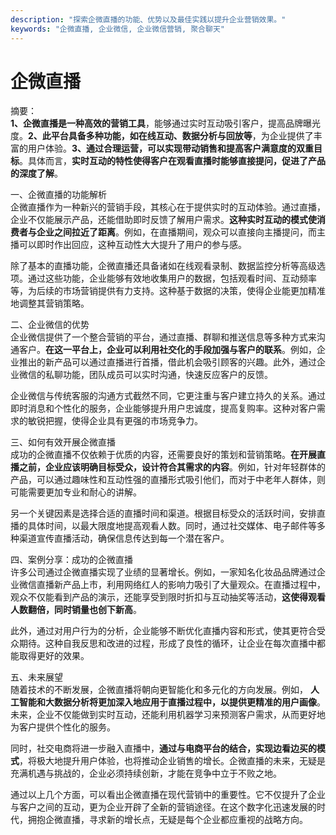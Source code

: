 ```yaml
---
description: "探索企微直播的功能、优势以及最佳实践以提升企业营销效果。"
keywords: "企微直播, 企业微信, 企业微信营销, 聚合聊天"
---
```

# 企微直播

摘要：  
**1、企微直播是一种高效的营销工具**，能够通过实时互动吸引客户，提高品牌曝光度。**2、此平台具备多种功能，如在线互动、数据分析与回放等**，为企业提供了丰富的用户体验。**3、通过合理运营，可以实现带动销售和提高客户满意度的双重目标**。具体而言，**实时互动的特性使得客户在观看直播时能够直接提问，促进了产品的深度了解**。

一、企微直播的功能解析  
企微直播作为一种新兴的营销手段，其核心在于提供实时的互动体验。通过直播，企业不仅能展示产品，还能借助即时反馈了解用户需求。**这种实时互动的模式使消费者与企业之间拉近了距离**。例如，在直播期间，观众可以直接向主播提问，而主播可以即时作出回应，这种互动性大大提升了用户的参与感。

除了基本的直播功能，企微直播还具备诸如在线观看录制、数据监控分析等高级选项。通过这些功能，企业能够有效地收集用户的数据，包括观看时间、互动频率等，为后续的市场营销提供有力支持。这种基于数据的决策，使得企业能更加精准地调整其营销策略。

二、企业微信的优势  
企业微信提供了一个整合营销的平台，通过直播、群聊和推送信息等多种方式来沟通客户。**在这一平台上，企业可以利用社交化的手段加强与客户的联系**。例如，企业推出的新产品可以通过直播进行首播，借此机会吸引顾客的兴趣。此外，通过企业微信的私聊功能，团队成员可以实时沟通，快速反应客户的反馈。

企业微信与传统客服的沟通方式截然不同，它更注重与客户建立持久的关系。通过即时消息和个性化的服务，企业能够提升用户忠诚度，提高复购率。这种对客户需求的敏锐把握，使得企业具有更强的市场竞争力。

三、如何有效开展企微直播  
成功的企微直播不仅依赖于优质的内容，还需要良好的策划和营销策略。**在开展直播之前，企业应该明确目标受众，设计符合其需求的内容**。例如，针对年轻群体的产品，可以通过趣味性和互动性强的直播形式吸引他们，而对于中老年人群体，则可能需要更加专业和耐心的讲解。

另一个关键因素是选择合适的直播时间和渠道。根据目标受众的活跃时间，安排直播的具体时间，以最大限度地提高观看人数。同时，通过社交媒体、电子邮件等多种渠道宣传直播活动，确保信息传达到每一个潜在客户。

四、案例分享：成功的企微直播  
许多公司通过企微直播实现了业绩的显著增长。例如，一家知名化妆品品牌通过企业微信直播新产品上市，利用网络红人的影响力吸引了大量观众。在直播过程中，观众不仅能看到产品的演示，还能享受到限时折扣与互动抽奖等活动，**这使得观看人数翻倍，同时销量也创下新高**。

此外，通过对用户行为的分析，企业能够不断优化直播内容和形式，使其更符合受众期待。这种自我反思和改进的过程，形成了良性的循环，让企业在每次直播中都能取得更好的效果。

五、未来展望  
随着技术的不断发展，企微直播将朝向更智能化和多元化的方向发展。例如， **人工智能和大数据分析将更加深入地应用于直播过程中，以提供更精准的用户画像**。未来，企业不仅能做到实时互动，还能利用机器学习来预测客户需求，从而更好地为客户提供个性化的服务。

同时，社交电商将进一步融入直播中，**通过与电商平台的结合，实现边看边买的模式**，将极大地提升用户体验，也将推动企业销售的增长。企微直播的未来，无疑是充满机遇与挑战的，企业必须持续创新，才能在竞争中立于不败之地。

通过以上几个方面，可以看出企微直播在现代营销中的重要性。它不仅提升了企业与客户之间的互动，更为企业开辟了全新的营销途径。在这个数字化迅速发展的时代，拥抱企微直播，寻求新的增长点，无疑是每个企业都应重视的战略方向。
